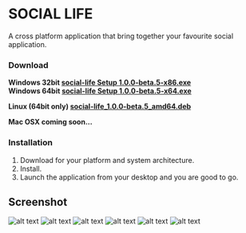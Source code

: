 # SOCIAL LIFE
A cross platform application that bring together your favourite social application.

### Download
**Windows 32bit [social-life Setup 1.0.0-beta.5-x86.exe](http://54.209.126.56/social-life/download.php?platform=Win&id=6&arch=x86)** <br/>
**Windows 64bit [social-life Setup 1.0.0-beta.5-x64.exe](http://54.209.126.56/social-life/download.php?platform=Win&id=5&arch=x64)**

**Linux (64bit only) [social-life_1.0.0-beta.5_amd64.deb](http://54.209.126.56/social-life/download.php?platform=Linux&id=4&arch=x64)**

**Mac OSX coming soon...**

### Installation
1.  Download for your platform and system architecture.
2.  Install.
3.  Launch the application from your desktop and you are good to go.

## Screenshot
![alt text](http://54.209.126.56/social-life/screenshots/screenshot1.png "Screenshot 1")
![alt text](http://54.209.126.56/social-life/screenshots/Screenshot2.png "Screenshot 2")
![alt text](http://54.209.126.56/social-life/screenshots/Screenshot3.png "Screenshot 3")
![alt text](http://54.209.126.56/social-life/screenshots/Screenshot4.png "Screenshot 4")
![alt text](http://54.209.126.56/social-life/screenshots/Screenshot5.png "Screenshot 5")
![alt text](http://54.209.126.56/social-life/screenshots/Screenshot6.png "Screenshot 6")